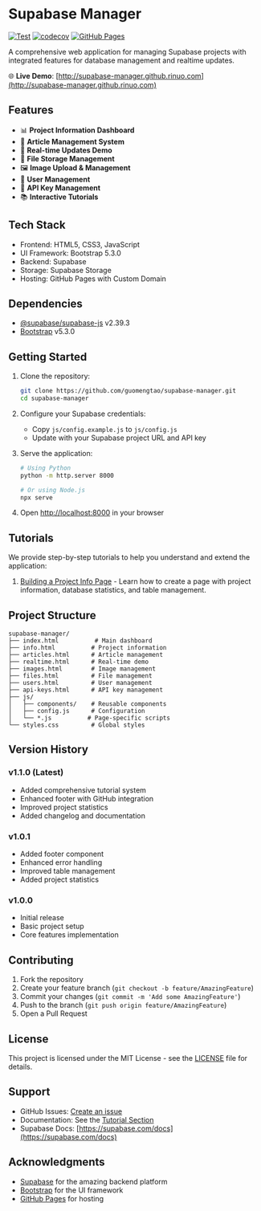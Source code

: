 # Supabase Manager

[![Test](https://github.com/guomengtao/supabase-manager/actions/workflows/test.yml/badge.svg)](https://github.com/guomengtao/supabase-manager/actions/workflows/test.yml)
[![codecov](https://codecov.io/gh/guomengtao/supabase-manager/branch/main/graph/badge.svg)](https://codecov.io/gh/guomengtao/supabase-manager)
[![GitHub Pages](https://github.com/guomengtao/supabase-manager/actions/workflows/pages.yml/badge.svg)](https://github.com/guomengtao/supabase-manager/actions/workflows/pages.yml)

A comprehensive web application for managing Supabase projects with integrated features for database management and realtime updates.

🌐 **Live Demo**: [http://supabase-manager.github.rinuo.com](http://supabase-manager.github.rinuo.com)

## Features

- 📊 **Project Information Dashboard**
- 📝 **Article Management System**
- 🔄 **Real-time Updates Demo**
- 📁 **File Storage Management**
- 🖼️ **Image Upload & Management**
- 👥 **User Management**
- 🔑 **API Key Management**
- 📚 **Interactive Tutorials**

## Tech Stack

- Frontend: HTML5, CSS3, JavaScript
- UI Framework: Bootstrap 5.3.0
- Backend: Supabase
- Storage: Supabase Storage
- Hosting: GitHub Pages with Custom Domain

## Dependencies

- [@supabase/supabase-js](https://github.com/supabase/supabase-js) v2.39.3
- [Bootstrap](https://getbootstrap.com/) v5.3.0

## Getting Started

1. Clone the repository:
   ```bash
   git clone https://github.com/guomengtao/supabase-manager.git
   cd supabase-manager
   ```

2. Configure your Supabase credentials:
   - Copy `js/config.example.js` to `js/config.js`
   - Update with your Supabase project URL and API key

3. Serve the application:
   ```bash
   # Using Python
   python -m http.server 8000

   # Or using Node.js
   npx serve
   ```

4. Open [http://localhost:8000](http://localhost:8000) in your browser

## Tutorials

We provide step-by-step tutorials to help you understand and extend the application:

1. [Building a Project Info Page](build-info-page.html) - Learn how to create a page with project information, database statistics, and table management.

## Project Structure

```
supabase-manager/
├── index.html          # Main dashboard
├── info.html          # Project information
├── articles.html      # Article management
├── realtime.html      # Real-time demo
├── images.html        # Image management
├── files.html         # File management
├── users.html         # User management
├── api-keys.html      # API key management
├── js/
│   ├── components/    # Reusable components
│   ├── config.js      # Configuration
│   └── *.js          # Page-specific scripts
└── styles.css         # Global styles
```

## Version History

### v1.1.0 (Latest)
- Added comprehensive tutorial system
- Enhanced footer with GitHub integration
- Improved project statistics
- Added changelog and documentation

### v1.0.1
- Added footer component
- Enhanced error handling
- Improved table management
- Added project statistics

### v1.0.0
- Initial release
- Basic project setup
- Core features implementation

## Contributing

1. Fork the repository
2. Create your feature branch (`git checkout -b feature/AmazingFeature`)
3. Commit your changes (`git commit -m 'Add some AmazingFeature'`)
4. Push to the branch (`git push origin feature/AmazingFeature`)
5. Open a Pull Request

## License

This project is licensed under the MIT License - see the [LICENSE](LICENSE) file for details.

## Support

- GitHub Issues: [Create an issue](https://github.com/guomengtao/supabase-manager/issues)
- Documentation: See the [Tutorial Section](build-info-page.html)
- Supabase Docs: [https://supabase.com/docs](https://supabase.com/docs)

## Acknowledgments

- [Supabase](https://supabase.com) for the amazing backend platform
- [Bootstrap](https://getbootstrap.com) for the UI framework
- [GitHub Pages](https://pages.github.com) for hosting
